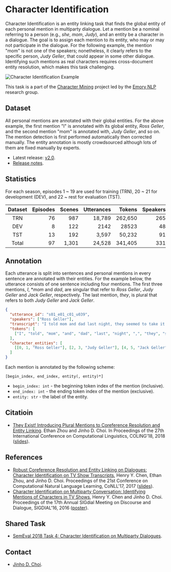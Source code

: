 # Character Identification

Character Identification is an entity linking task that finds the global entity of each personal mention in multiparty dialogue. 
Let a mention be a nominal referring to a person (e.g., *she*, *mom*, *Judy*), and an entity be a character in a dialogue. 
The goal is to assign each mention to its entity, who may or may not participate in the dialogue. 
For the following example, the mention "mom" is not one of the speakers; nonetheless, it clearly refers to the specific person, *Judy Geller*, that could appear in some other dialogue. Identifying such mentions as real characters requires cross-document entity resolution, which makes this task challenging.

![Character Identification Example](http://nlp.mathcs.emory.edu/character-mining/img/character-identification-example.png)

This task is a part of the [Character Mining](../../../character-mining) project led by the [Emory NLP](http://nlp.mathcs.emory.edu) research group.

## Dataset

All personal mentions are annotated with their global entities.
For the above example, the first mention "I" is annotated with its global entity, *Ross Geller*, and the second mention "mom" is annotated with, *Judy Geller*, and so on.
The mention detection is first performed automatically then corrected manually.
The entity annotation is mostly crowdsourced although lots of them are fixed manually by experts.

* Latest release: [v2.0](https://github.com/emorynlp/character-identification/archive/character-identification-2.0.tar.gz).
* [Release notes](https://github.com/emorynlp/character-identification/releases).

## Statistics

For each season, episodes 1 ~ 19 are used for training (TRN), 20 ~ 21 for development (DEV), and 22 ~ rest for evaluation (TST).

| Dataset | Episodes | Scenes | Utterances |  Tokens | Speakers | Mentions | Entities |
|:-------:|---------:|-------:|-----------:|--------:|---------:|---------:|---------:|
| TRN   | 76 | 987   | 18,789 | 262,650 | 265 | 36,385 | 628 |
| DEV   | 8  | 122   | 2142   | 28523   | 48  | 3932   | 102 |
| TST   | 13 | 192   | 3,597  | 50,232  | 91  | 7,050  | 165 |
| Total | 97 | 1,301 | 24,528 | 341,405 | 331 | 47,367 | 781 |

## Annotation

Each utterance is split into sentences and personal mentions in every sentence are annotated with their entities.
For the example below, the utterance consists of one sentence including four mentions.
The first three mentions, *I*, **mom* and *dad*, are singular that refer to *Ross Geller*, *Judy Geller* and *Jack Geller*, respectively.
The last mention, *they*, is plural that refers to both *Judy Geller* and *Jack Geller*.

```json
{
  "utterance_id": "s01_e01_c01_u039",
  "speakers": ["Ross Geller"],
  "transcript": "I told mom and dad last night, they seemed to take it pretty well.",
  "tokens": [
    ["I", "told", "mom", "and", "dad", "last", "night", ",", "they", "seemed", "to", "take", "it", "pretty", "well", "."]
  ],
  "character_entities": [
    [[0, 1, "Ross Geller"], [2, 3, "Judy Geller"], [4, 5, "Jack Geller"], [8, 9, "Jack Geller", "Judy Geller"]]
  ]
}
```

Each mention is annotated by the following scheme:

```
[begin_index, end_index, entity(, entity)*]
```

* `begin_index: int` - the beginning token index of the mention (inclusive).
* `end_index: int` - the ending token index of the mention (exclusive).
* `entity: str` - the label of the entity.


## Citatioin

* [They Exist! Introducing Plural Mentions to Coreference Resolution and Entity Linking](http://aclweb.org/anthology/C18-1003). Ethan Zhou and Jinho D. Choi. In Proceedings of the 27th International Conference on Computational Linguistics, COLING'18, 2018 ([slides](https://www.slideshare.net/jchoi7s/they-exist-introducing-plural-mentions-to-coreference-resolution-and-entity-linking)). 

## References

* [Robust Coreference Resolution and Entity Linking on Dialogues: Character Identification on TV Show Transcripts](http://www.aclweb.org/anthology/K17-1023), Henry Y. Chen, Ethan Zhou, and Jinho D. Choi. Proceedings of the 21st Conference on Computational Natural Language Learning, CoNLL'17, 2017 ([slides](https://www.slideshare.net/jchoi7s/robust-coreference-resolution-and-entity-linking-on-dialogues-character-identification-on-tv-show-transcripts)).
* [Character Identification on Multiparty Conversation: Identifying Mentions of Characters in TV Shows](http://www.aclweb.org/anthology/W16-3612), Henry Y. Chen and Jinho D. Choi. Proceedings of the 17th Annual SIGdial Meeting on Discourse and Dialogue, SIGDIAL'16, 2016 ([poster](https://www.slideshare.net/jchoi7s/character-identification-on-multiparty-conversation-identifying-mentions-of-characters-in-tv-shows)).

## Shared Task

* [SemEval 2018 Task 4: Character Identification on Multiparty Dialogues](../../../semeval-2018-task4).

## Contact

* [Jinho D. Choi](http://www.mathcs.emory.edu/~choi).
